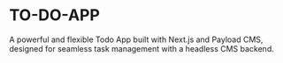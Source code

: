 # TO-DO-APP
A powerful and flexible Todo App built with Next.js and Payload CMS, designed for seamless task management with a headless CMS backend.
